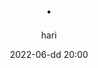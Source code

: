 ---
title: .
date: 2022-06-dd 20:00
categories: [web site]
tags: [blog, git-hub, domain, custom, DNS, host]     # TAG names should always be lowercase
author: hari
img_path: /assets/img/post/custom-domain-gh
---
